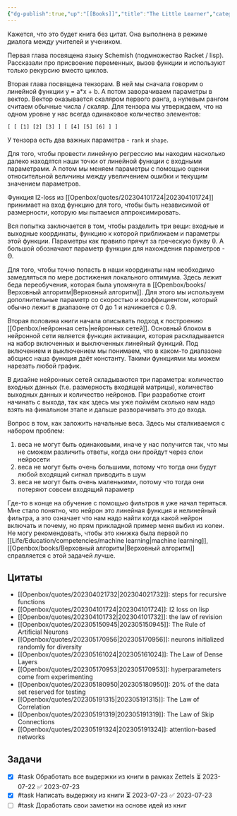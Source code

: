 ```yaml
---
{"dg-publish":true,"up":"[[Books]]","title":"The Little Learner","category":"book","status":"Completed","tags":["books"],"rating":2,"date":"2023-02-20","modified_at":"2023-07-23T21:46:22+03:00","dg-path":"/books/The Little Learner.md","permalink":"/books/the-little-learner/","dgPassFrontmatter":true}
---
```





Кажется, что это будет книга без цитат. Она выполнена в режиме диалога между учителей и учеником. 

Первая глава посвящена языку Schemish (подмножество Racket / lisp). Рассказали про присвоение переменных, вызов функции и используют только рекурсию вместо циклов.

Вторая глава посвящена тензорам. В ней мы сначала говорим о линейной функции y = a\*x + b. А потом заворачиваем параметры в вектор. Вектор оказывается скаляром первого ранга, а нулевым рангом считаем обычные числа / скаляр. Для тензора мы утверждаем, что на одном уровне у нас всегда одинаковое количество элементов:
```
[ [ [1] [2] [3] ] [ [4] [5] [6] ] ]
```
У тензора есть два важных параметра - `rank` и `shape`.

Для того, чтобы провести линейную регрессию мы находим насколько далеко находятся наши точки от линейной функции с входными параметрами. А потом мы меняем параметры с помощью оценки относительной величины между увеличением ошибки и текущим значением параметров. 

Функция l2-loss из [[Openbox/quotes/202304101724\|202304101724]] принимает на вход функцию для того, чтобы быть независимой от размерности, которую мы пытаемся аппроксимировать.

Вся попытка заключается в том, чтобы разделить три вещи: входные и выходные координаты, функцию к которой приближаем и параметры этой функции. Параметры как правило прячут за греческую букву θ. А большой обозначают параметр функции для нахождения параметров - Θ.

Для того, чтобы точно попасть в наши координаты нам необходимо замедляться по мере достижения локального оптимума. Здесь лежит беда переобучения, которая была упомянута в [[Openbox/books/Верховный алгоритм\|Верховный алгоритм]]. Для этого мы используем дополнительные параметр со скоростью и коэффициентом, который обычно лежит в диапазоне от 0 до 1 и начинается с 0.9.

Вторая половина книги начала описывать подход к построению [[Openbox/нейронная сеть\|нейронных сетей]]. Основный блоком в нейронной сети является функция активации, которая раскладывается на набор включенных и выключенных линейный функций. Под включением и выключением мы понимаем, что в каком-то диапазоне абсцисс наша функция даёт константу. Такими функциями мы можем нарезать любой график. 

В дизайне нейронных сетей складываются три параметра: количество входных данных (т.е. размерность входящей матрицы), количество выходных данных и количество нейронов. При разработке стоит начинать с выхода, так как здесь мы уже поймём сколько нам надо взять на финальном этапе и дальше разворачивать это до входа. 

Вопрос в том, как заложить начальные веса. Здесь мы сталкиваемся с набором проблем:
1. веса не могут быть одинаковыми, иначе у нас получится так, что мы не сможем различить ответы, когда они пройдут через слои нейросети
2. веса не могут быть очень большими, потому что тогда они будут любой входящий сигнал приводить в шум
3. веса не могут быть очень маленькими, потому что тогда они потеряют совсем входящий параметр

Где-то в конце на обучение с помощью фильтров я уже начал теряться. Мне стало понятно, что нейрон это линейная функция и нелинейный фильтра, а это означает что нам надо найти когда какой нейрон включать и почему, но прям прикладной пример меня выбил из колеи. Не могу рекомендовать, чтобы это книжка была первой по [[Life/Education/competencies/machine learning\|machine learning]], [[Openbox/books/Верховный алгоритм\|Верховный алгоритм]] справляется с этой задачей лучше.

## Цитаты

- [[Openbox/quotes/202304021732\|202304021732]]: steps for recursive functions
- [[Openbox/quotes/202304101724\|202304101724]]: l2 loss on lisp
- [[Openbox/quotes/202304101732\|202304101732]]: the law of revision
- [[Openbox/quotes/202305150945\|202305150945]]: The Rule of Artificial Neurons
- [[Openbox/quotes/202305170956\|202305170956]]: neurons initialized randomly for diversity
- [[Openbox/quotes/202305161024\|202305161024]]: The Law of Dense Layers
- [[Openbox/quotes/202305170953\|202305170953]]: hyperparameters come from experimenting
- [[Openbox/quotes/202305180950\|202305180950]]: 20% of the data set reserved for testing
- [[Openbox/quotes/202305191315\|202305191315]]: The Law of Correlation
- [[Openbox/quotes/202305191319\|202305191319]]: The Law of Skip Connections
- [[Openbox/quotes/202305191324\|202305191324]]: attention-based networks


## Задачи

- [x] #task Обработать все выдержки из книги в рамках Zettels ⏳ 2023-07-22 ✅ 2023-07-23
- [x] #task Написать выдержку из книги ⏳ 2023-07-23 ✅ 2023-07-23
- [ ] #task Доработать свои заметки на основе идей из книг
